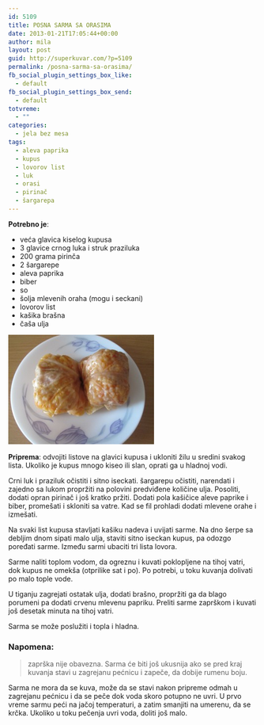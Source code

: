 ```yaml
---
id: 5109
title: POSNA SARMA SA ORASIMA
date: 2013-01-21T17:05:44+00:00
author: mila
layout: post
guid: http://superkuvar.com/?p=5109
permalink: /posna-sarma-sa-orasima/
fb_social_plugin_settings_box_like:
  - default
fb_social_plugin_settings_box_send:
  - default
totvreme:
  - ""
categories:
  - jela bez mesa
tags:
  - aleva paprika
  - kupus
  - lovorov list
  - luk
  - orasi
  - pirinač
  - šargarepa
---
```

**Potrebno je**:

  * veća glavica kiselog kupusa
  * 3 glavice crnog luka i struk praziluka
  * 200 grama pirinča
  * 2 šargarepe
  * aleva paprika
  * biber
  * so
  * šolja mlevenih oraha (mogu i seckani)
  * lovorov list
  * kašika brašna
  * čaša ulja

<img class="alignnone size-medium wp-image-5111" src="/wp-content/uploads/2013/01/Posnasarmasaorasima-e1358614141576.jpg" alt="Posnasarmasaorasima" width="295" height="221" /> 

**Priprema**: odvojiti listove na glavici kupusa i ukloniti žilu u sredini svakog lista. Ukoliko je kupus mnogo kiseo ili slan, oprati ga u hladnoj vodi.

Crni luk i praziluk očistiti i sitno iseckati. šargarepu očistiti, narendati i zajedno sa lukom propržiti na polovini predviđene količine ulja. Posoliti, dodati opran pirinač i još kratko pržiti. Dodati pola kašičice aleve paprike i biber, promešati i skloniti sa vatre. Kad se fil prohladi dodati mlevene orahe i izmešati.

Na svaki list kupusa stavljati kašiku nadeva i uvijati sarme. Na dno šerpe sa debljim dnom sipati malo ulja, staviti sitno iseckan kupus, pa odozgo poređati sarme. Između sarmi ubaciti tri lista lovora.

Sarme naliti toplom vodom, da ogreznu i kuvati poklopljene na tihoj vatri, dok kupus ne omekša (otprilike sat i po). Po potrebi, u toku kuvanja dolivati po malo tople vode.

U tiganju zagrejati ostatak ulja, dodati brašno, propržiti ga da blago porumeni pa dodati crvenu mlevenu papriku. Preliti sarme zaprškom i kuvati još desetak minuta na tihoj vatri.

Sarma se može poslužiti i topla i hladna.

### Napomena:
> zaprška nije obavezna. Sarma će biti još ukusnija ako se pred kraj kuvanja stavi u zagrejanu pećnicu i zapeče, da dobije rumenu boju.

Sarma ne mora da se kuva, može da se stavi nakon pripreme odmah u zagrejanu pećnicu i da se peče dok voda skoro potupno ne uvri. U prvo vreme sarmu peći na jačoj temperaturi, a zatim smanjiti na umerenu, da se krčka. Ukoliko u toku pečenja uvri voda, doliti još malo.